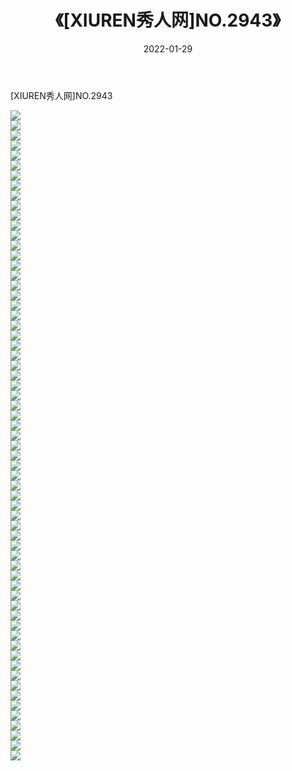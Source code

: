 ﻿---
layout: post
title:  《[XIUREN秀人网]NO.2943》
date:   2022-01-29
img: http://img.660000.xyz/Sharelink/秀人网/秀人网第03部分/[XIUREN秀人网]NO.2943/000.jpg
categories: [美女, 清纯, 唯美]
---

[XIUREN秀人网]NO.2943

 ![](http://img.660000.xyz/Sharelink/秀人网/秀人网第03部分/[XIUREN秀人网]NO.2943/001.jpg) <br>![](http://img.660000.xyz/Sharelink/秀人网/秀人网第03部分/[XIUREN秀人网]NO.2943/002.jpg) <br>![](http://img.660000.xyz/Sharelink/秀人网/秀人网第03部分/[XIUREN秀人网]NO.2943/003.jpg) <br>![](http://img.660000.xyz/Sharelink/秀人网/秀人网第03部分/[XIUREN秀人网]NO.2943/004.jpg) <br>![](http://img.660000.xyz/Sharelink/秀人网/秀人网第03部分/[XIUREN秀人网]NO.2943/005.jpg) <br>![](http://img.660000.xyz/Sharelink/秀人网/秀人网第03部分/[XIUREN秀人网]NO.2943/006.jpg) <br>![](http://img.660000.xyz/Sharelink/秀人网/秀人网第03部分/[XIUREN秀人网]NO.2943/007.jpg) <br>![](http://img.660000.xyz/Sharelink/秀人网/秀人网第03部分/[XIUREN秀人网]NO.2943/008.jpg) <br>![](http://img.660000.xyz/Sharelink/秀人网/秀人网第03部分/[XIUREN秀人网]NO.2943/009.jpg) <br>![](http://img.660000.xyz/Sharelink/秀人网/秀人网第03部分/[XIUREN秀人网]NO.2943/010.jpg) <br>![](http://img.660000.xyz/Sharelink/秀人网/秀人网第03部分/[XIUREN秀人网]NO.2943/011.jpg) <br>![](http://img.660000.xyz/Sharelink/秀人网/秀人网第03部分/[XIUREN秀人网]NO.2943/012.jpg) <br>![](http://img.660000.xyz/Sharelink/秀人网/秀人网第03部分/[XIUREN秀人网]NO.2943/013.jpg) <br>![](http://img.660000.xyz/Sharelink/秀人网/秀人网第03部分/[XIUREN秀人网]NO.2943/014.jpg) <br>![](http://img.660000.xyz/Sharelink/秀人网/秀人网第03部分/[XIUREN秀人网]NO.2943/015.jpg) <br>![](http://img.660000.xyz/Sharelink/秀人网/秀人网第03部分/[XIUREN秀人网]NO.2943/016.jpg) <br>![](http://img.660000.xyz/Sharelink/秀人网/秀人网第03部分/[XIUREN秀人网]NO.2943/017.jpg) <br>![](http://img.660000.xyz/Sharelink/秀人网/秀人网第03部分/[XIUREN秀人网]NO.2943/018.jpg) <br>![](http://img.660000.xyz/Sharelink/秀人网/秀人网第03部分/[XIUREN秀人网]NO.2943/019.jpg) <br>![](http://img.660000.xyz/Sharelink/秀人网/秀人网第03部分/[XIUREN秀人网]NO.2943/020.jpg) <br>![](http://img.660000.xyz/Sharelink/秀人网/秀人网第03部分/[XIUREN秀人网]NO.2943/021.jpg) <br>![](http://img.660000.xyz/Sharelink/秀人网/秀人网第03部分/[XIUREN秀人网]NO.2943/022.jpg) <br>![](http://img.660000.xyz/Sharelink/秀人网/秀人网第03部分/[XIUREN秀人网]NO.2943/023.jpg) <br>![](http://img.660000.xyz/Sharelink/秀人网/秀人网第03部分/[XIUREN秀人网]NO.2943/024.jpg) <br>![](http://img.660000.xyz/Sharelink/秀人网/秀人网第03部分/[XIUREN秀人网]NO.2943/025.jpg) <br>![](http://img.660000.xyz/Sharelink/秀人网/秀人网第03部分/[XIUREN秀人网]NO.2943/026.jpg) <br>![](http://img.660000.xyz/Sharelink/秀人网/秀人网第03部分/[XIUREN秀人网]NO.2943/027.jpg) <br>![](http://img.660000.xyz/Sharelink/秀人网/秀人网第03部分/[XIUREN秀人网]NO.2943/028.jpg) <br>![](http://img.660000.xyz/Sharelink/秀人网/秀人网第03部分/[XIUREN秀人网]NO.2943/029.jpg) <br>![](http://img.660000.xyz/Sharelink/秀人网/秀人网第03部分/[XIUREN秀人网]NO.2943/030.jpg) <br>![](http://img.660000.xyz/Sharelink/秀人网/秀人网第03部分/[XIUREN秀人网]NO.2943/031.jpg) <br>![](http://img.660000.xyz/Sharelink/秀人网/秀人网第03部分/[XIUREN秀人网]NO.2943/032.jpg) <br>![](http://img.660000.xyz/Sharelink/秀人网/秀人网第03部分/[XIUREN秀人网]NO.2943/033.jpg) <br>![](http://img.660000.xyz/Sharelink/秀人网/秀人网第03部分/[XIUREN秀人网]NO.2943/034.jpg) <br>![](http://img.660000.xyz/Sharelink/秀人网/秀人网第03部分/[XIUREN秀人网]NO.2943/035.jpg) <br>![](http://img.660000.xyz/Sharelink/秀人网/秀人网第03部分/[XIUREN秀人网]NO.2943/036.jpg) <br>![](http://img.660000.xyz/Sharelink/秀人网/秀人网第03部分/[XIUREN秀人网]NO.2943/037.jpg) <br>![](http://img.660000.xyz/Sharelink/秀人网/秀人网第03部分/[XIUREN秀人网]NO.2943/038.jpg) <br>![](http://img.660000.xyz/Sharelink/秀人网/秀人网第03部分/[XIUREN秀人网]NO.2943/039.jpg) <br>![](http://img.660000.xyz/Sharelink/秀人网/秀人网第03部分/[XIUREN秀人网]NO.2943/040.jpg) <br>![](http://img.660000.xyz/Sharelink/秀人网/秀人网第03部分/[XIUREN秀人网]NO.2943/041.jpg) <br>![](http://img.660000.xyz/Sharelink/秀人网/秀人网第03部分/[XIUREN秀人网]NO.2943/042.jpg) <br>![](http://img.660000.xyz/Sharelink/秀人网/秀人网第03部分/[XIUREN秀人网]NO.2943/043.jpg) <br>![](http://img.660000.xyz/Sharelink/秀人网/秀人网第03部分/[XIUREN秀人网]NO.2943/044.jpg) <br>![](http://img.660000.xyz/Sharelink/秀人网/秀人网第03部分/[XIUREN秀人网]NO.2943/045.jpg) <br>![](http://img.660000.xyz/Sharelink/秀人网/秀人网第03部分/[XIUREN秀人网]NO.2943/046.jpg) <br>![](http://img.660000.xyz/Sharelink/秀人网/秀人网第03部分/[XIUREN秀人网]NO.2943/047.jpg) <br>![](http://img.660000.xyz/Sharelink/秀人网/秀人网第03部分/[XIUREN秀人网]NO.2943/048.jpg) <br>![](http://img.660000.xyz/Sharelink/秀人网/秀人网第03部分/[XIUREN秀人网]NO.2943/049.jpg) <br>![](http://img.660000.xyz/Sharelink/秀人网/秀人网第03部分/[XIUREN秀人网]NO.2943/050.jpg) <br>![](http://img.660000.xyz/Sharelink/秀人网/秀人网第03部分/[XIUREN秀人网]NO.2943/051.jpg) <br>![](http://img.660000.xyz/Sharelink/秀人网/秀人网第03部分/[XIUREN秀人网]NO.2943/052.jpg) <br>![](http://img.660000.xyz/Sharelink/秀人网/秀人网第03部分/[XIUREN秀人网]NO.2943/053.jpg) <br>![](http://img.660000.xyz/Sharelink/秀人网/秀人网第03部分/[XIUREN秀人网]NO.2943/054.jpg) <br>![](http://img.660000.xyz/Sharelink/秀人网/秀人网第03部分/[XIUREN秀人网]NO.2943/055.jpg) <br>![](http://img.660000.xyz/Sharelink/秀人网/秀人网第03部分/[XIUREN秀人网]NO.2943/056.jpg) <br>![](http://img.660000.xyz/Sharelink/秀人网/秀人网第03部分/[XIUREN秀人网]NO.2943/057.jpg) <br>![](http://img.660000.xyz/Sharelink/秀人网/秀人网第03部分/[XIUREN秀人网]NO.2943/058.jpg) <br>![](http://img.660000.xyz/Sharelink/秀人网/秀人网第03部分/[XIUREN秀人网]NO.2943/059.jpg) <br>![](http://img.660000.xyz/Sharelink/秀人网/秀人网第03部分/[XIUREN秀人网]NO.2943/060.jpg) <br>![](http://img.660000.xyz/Sharelink/秀人网/秀人网第03部分/[XIUREN秀人网]NO.2943/061.jpg) <br>![](http://img.660000.xyz/Sharelink/秀人网/秀人网第03部分/[XIUREN秀人网]NO.2943/062.jpg) <br>![](http://img.660000.xyz/Sharelink/秀人网/秀人网第03部分/[XIUREN秀人网]NO.2943/063.jpg) <br>![](http://img.660000.xyz/Sharelink/秀人网/秀人网第03部分/[XIUREN秀人网]NO.2943/064.jpg) <br>![](http://img.660000.xyz/Sharelink/秀人网/秀人网第03部分/[XIUREN秀人网]NO.2943/065.jpg) <br>